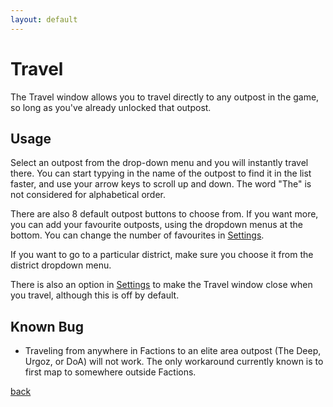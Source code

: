 ```yaml
---
layout: default
---
```


# Travel
The Travel window allows you to travel directly to any outpost in the game, so long as you've already unlocked that outpost.

## Usage
Select an outpost from the drop-down menu and you will instantly travel there. You can start typying in the name of the outpost to find it in the list faster, and use your arrow keys to scroll up and down. The word "The" is not considered for alphabetical order.

There are also 8 default outpost buttons to choose from. If you want more, you can add your favourite outposts, using the dropdown menus at the bottom. You can change the number of favourites in [Settings](settings).

If you want to go to a particular district, make sure you choose it from the district dropdown menu.

There is also an option in [Settings](settings) to make the Travel window close when you travel, although this is off by default.

## Known Bug
* Traveling from anywhere in Factions to an elite area outpost (The Deep, Urgoz, or DoA) will not work. The only workaround currently known is to first map to somewhere outside Factions.

[back](./)
